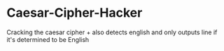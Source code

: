 # Caesar-Cipher-Hacker
Cracking the caesar cipher + also detects english and only outputs line if it's determined to be English
